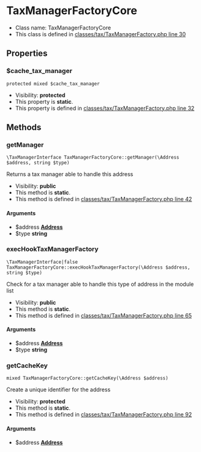 TaxManagerFactoryCore
===============






* Class name: TaxManagerFactoryCore
* This class is defined in [classes/tax/TaxManagerFactory.php line 30](https://github.com/PrestaShop/PrestaShop/blob/1.6.1.1/classes/tax/TaxManagerFactory.php#L30)





Properties
----------


### $cache_tax_manager

    protected mixed $cache_tax_manager





* Visibility: **protected**
* This property is **static**.
* This property is defined in [classes/tax/TaxManagerFactory.php line 32](https://github.com/PrestaShop/PrestaShop/blob/1.6.1.1/classes/tax/TaxManagerFactory.php#32)


Methods
-------


### getManager

    \TaxManagerInterface TaxManagerFactoryCore::getManager(\Address $address, string $type)

Returns a tax manager able to handle this address



* Visibility: **public**
* This method is **static**.
* This method is defined in [classes/tax/TaxManagerFactory.php line 42](https://github.com/PrestaShop/PrestaShop/blob/1.6.1.1/classes/tax/TaxManagerFactory.php#42)


#### Arguments
* $address **[Address](AddressCore)**
* $type **string**



### execHookTaxManagerFactory

    \TaxManagerInterface|false TaxManagerFactoryCore::execHookTaxManagerFactory(\Address $address, string $type)

Check for a tax manager able to handle this type of address in the module list



* Visibility: **public**
* This method is **static**.
* This method is defined in [classes/tax/TaxManagerFactory.php line 65](https://github.com/PrestaShop/PrestaShop/blob/1.6.1.1/classes/tax/TaxManagerFactory.php#65)


#### Arguments
* $address **[Address](AddressCore)**
* $type **string**



### getCacheKey

    mixed TaxManagerFactoryCore::getCacheKey(\Address $address)

Create a unique identifier for the address



* Visibility: **protected**
* This method is **static**.
* This method is defined in [classes/tax/TaxManagerFactory.php line 92](https://github.com/PrestaShop/PrestaShop/blob/1.6.1.1/classes/tax/TaxManagerFactory.php#92)


#### Arguments
* $address **[Address](AddressCore)**


